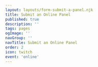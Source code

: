 ```yaml
---
layout: layouts/form-submit-a-panel.njk
title: Submit an Online Panel
published: true
description: ''
tags: pages
ogImage: ''
navGroup: ''
navTitle: Submit an Online Panel
order: 2
icon: twitch
event: 'online'
---
```



